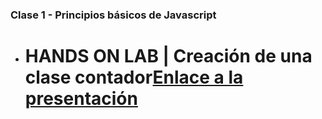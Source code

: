 ### Clase 1 - Principios básicos de Javascript

- # HANDS ON LAB | Creación de una clase contador[Enlace a la presentación](https://docs.google.com/presentation/d/19Ijelq7ZPoVXD4ODPsXUeGPRO_yH4zWayI6IDV4pjPM/edit#slide=id.g11af22068b0_8_705)